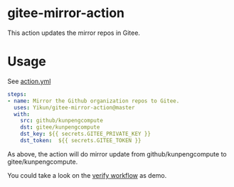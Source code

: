 # gitee-mirror-action
This action updates the mirror repos in Gitee.

# Usage

See [action.yml](action.yml)

```yaml
steps:
- name: Mirror the Github organization repos to Gitee.
  uses: Yikun/gitee-mirror-action@master
  with:
    src: github/kunpengcompute
    dst: gitee/kunpengcompute
    dst_key: ${{ secrets.GITEE_PRIVATE_KEY }}
    dst_token:  ${{ secrets.GITEE_TOKEN }}
```

As above, the action will do mirror update from github/kunpengcompute to gitee/kunpengcompute.

You could take a look on the [verify workflow](https://github.com/Yikun/gitee-mirror-action/blob/master/.github/workflows/verify-on-ubuntu.yml) as demo.
